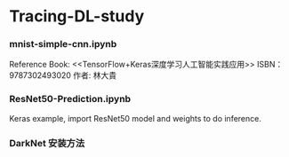 # Tracing-DL-study

### mnist-simple-cnn.ipynb
Reference Book: <<TensorFlow+Keras深度学习人工智能实践应用>> ISBN：9787302493020 作者: 林大貴

### ResNet50-Prediction.ipynb
Keras example, import ResNet50 model and weights to do inference.

### DarkNet 安装方法
